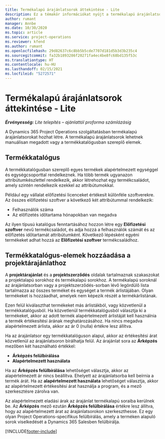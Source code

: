 ```yaml
---
title: Termékalapú árajánlatsorok áttekintése - Lite
description: Ez a témakör információkat nyújt a termékalapú árajánlatsorok használatáról.
author: rumant
manager: Annbe
ms.date: 10/30/2020
ms.topic: article
ms.service: project-operations
ms.reviewer: kfend
ms.author: rumant
ms.openlocfilehash: 29d82637c6c8bb5b5cde7707d181d5b3d3b235c4
ms.sourcegitcommit: fa32b1893286f20271fa4ec4be8fc68bd135f53c
ms.translationtype: HT
ms.contentlocale: hu-HU
ms.lasthandoff: 02/15/2021
ms.locfileid: "5272571"
---
```

# <a name="product-based-quote-lines-overview---lite"></a>Termékalapú árajánlatsorok áttekintése - Lite

_**Érvényesség:** Lite telepítés – ajánlattól proforma számlázásig_

A Dynamics 365 Project Operations szolgáltatásban termékalapú árajánlatsorokat hozhat létre. A termékalapú árajánlatsorok lehetnek manuálisan megadott vagy a termékkatalógusban szereplő elemek.

## <a name="product-catalog"></a>Termékkatalógus

A termékkatalógusban szereplő egyes termékek alapértelmezett egységgel és egységcsoporttal rendelkeznek. Ha több termék ugyanazon attribútumkészlettel rendelkezik, akkor létrehozhat egy termékcsaládot, amely szintén rendelkezik ezekkel az attribútumokkal. 

Például egy vállalat előfizetési licenceket értékesít különféle szoftverekre. Az összes előfizetési szoftver a következő két attribútummal rendelkezik:

- Felhasználók száma
- Az előfizetés időtartama hónapokban van megadva

Az ilyen típusú katalógus fenntartásához hozzon létre egy **Előfizetési szoftver** nevű termékcsaládot, és adja hozzá a felhasználók számát és az előfizetés időtartamát attribútumként. Következő lépésként egyéni termékeket adhat hozzá az **Előfizetési szoftver** termékcsaládhoz.

## <a name="add-product-catalog-items-to-a-project-quote"></a>Termékkatalógus-elemek hozzáadása a projektárajánlathoz

A **projektárajánlat** és a **projektszerződés** oldalak tartalmaznak szakaszokat a projektalapú sorokhoz és termékalapú sorokhoz. A termékalapú soroknál az árajánlatsorban vagy a projektszerződés-sorban lévő legördülő lista tartalmazza az összes terméket és egységet a termék árlistájában. Olyan termékeket is hozzáadhat, amelyek nem képezik részét a termékárlistának.

Ezen felül kiválaszthat termékeket más árlistákból, vagy közvetlenül a termékkatalógusból. Ha közvetlenül termékkatalógusból választja ki a termékeket, akkor az adott termék alapértelmezett árlistáját kell használnia a termék értékesítési árának meghatározásához. Ha nincs megadva alapértelmezett árlista, akkor az ár 0 (nulla) értékre lesz állítva.

Ha az árajánlatsor egy termékkatalóguson alapul, akkor az értékesítési árat közvetlenül az árajánlatsoron bírálhatja felül. Az árajánlat sora az **Árképzés** mezőben két használható értékkel:

- **Árképzés felülbírálása**
- **Alapértelmezett használata**

Ha az **Árképzés felülbírálása** lehetőséget választja, akkor az alapértelmezett ár nincs beállítva. Ehelyett az árajánlatsorba kell beírnia a termék árát. Ha az **alapértelmezett használata** lehetőséget választja, akkor az alapértelmezett értékesítési árat használja a program, és a mező szerkesztésre zárolva van.

Az alapértelmezett eladási árak az árajánlat termékalapú soraiba kerülnek be. Az **Árképzés** mező ezután **Árképzés felülbírálása** értékre lesz állítva, hogy az alapértelmezett árat az árajánlatsorokon szerkeszthesse. Ez egy olyan Project Operations-specifikus felülbírálás, amely a terméken alapuló sorok viselkedését a Dynamics 365 Salesben felülbírálja.


[!INCLUDE[footer-include](../../includes/footer-banner.md)]